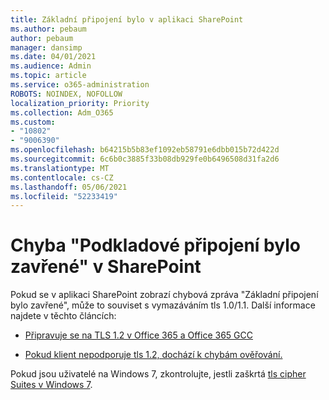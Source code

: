 ```yaml
---
title: Základní připojení bylo v aplikaci SharePoint
ms.author: pebaum
author: pebaum
manager: dansimp
ms.date: 04/01/2021
ms.audience: Admin
ms.topic: article
ms.service: o365-administration
ROBOTS: NOINDEX, NOFOLLOW
localization_priority: Priority
ms.collection: Adm_O365
ms.custom:
- "10802"
- "9006390"
ms.openlocfilehash: b64215b5b83ef1092eb58791e6dbb015b72d422d
ms.sourcegitcommit: 6c6b0c3885f33b08db929fe0b6496508d31fa2d6
ms.translationtype: MT
ms.contentlocale: cs-CZ
ms.lasthandoff: 05/06/2021
ms.locfileid: "52233419"
---
```

# <a name="the-underlying-connection-was-closed-error-in-sharepoint"></a>Chyba "Podkladové připojení bylo zavřené" v SharePoint

Pokud se v aplikaci SharePoint zobrazí chybová zpráva "Základní připojení bylo zavřené", může to souviset s vymazáváním tls 1.0/1.1. Další informace najdete v těchto článcích:

- [Připravuje se na TLS 1.2 v Office 365 a Office 365 GCC](https://docs.microsoft.com/microsoft-365/compliance/prepare-tls-1.2-in-office-365?view=o365-worldwide)

- [Pokud klient nepodporuje tls 1.2, dochází k chybám ověřování.](https://review.docs.microsoft.com/sharepoint/troubleshoot/administration/authentication-errors-tls12-support)

Pokud jsou uživatelé na Windows 7, zkontrolujte, jestli zaškrtá [tls cipher Suites v Windows 7](https://docs.microsoft.com/windows/win32/secauthn/tls-cipher-suites-in-windows-7).